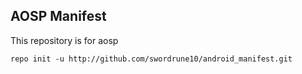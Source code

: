 AOSP Manifest
-------------

This repository is for aosp

    repo init -u http://github.com/swordrune10/android_manifest.git
